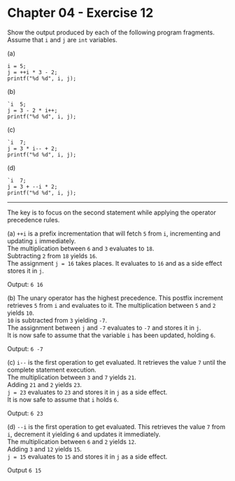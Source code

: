 # Chapter 04 - Exercise 12

Show the output produced by each of the following program fragments. Assume that `i` and `j` are `int` variables.

(a) 
```
i = 5;  
j = ++i * 3 - 2;  
printf("%d %d", i, j);  
```
(b) 
```
`i  5;  
j = 3 - 2 * i++;  
printf("%d %d", i, j);  
```
(c) 
```
`i  7;  
j = 3 * i-- + 2;  
printf("%d %d", i, j);  
```
(d) 
```
`i  7;  
j = 3 + --i * 2;  
printf("%d %d", i, j);  
```

---

The key is to focus on the second statement while applying the operator precedence rules.  

(a) 
`++i` is a prefix incrementation that will fetch `5` from `i`, incrementing and updating `i` immediately.  
The multiplication between `6` and `3` evaluates to `18`.  
Subtracting `2` from `18` yields `16`.  
The assignment `j = 16` takes places. It evaluates to `16` and as a side effect stores it in `j`.  

Output: `6 16`  

(b) 
The unary operator has the highest precedence. This postfix increment retrieves `5` from `i` and evaluates to it. 
The multiplication between `5` and `2` yields `10`.  
`10` is subtracted from `3` yielding `-7`.  
The assignment between `j` and `-7` evaluates to `-7` and stores it in `j`.  
It is now safe to assume that the variable `i` has been updated, holding `6`.  

Output: `6 -7`  

(c) 
`i--` is the first operation to get evaluated. It retrieves the value `7` until the complete statement execution.  
The multiplication between `3` and `7` yields `21`.  
Adding `21` and `2` yields `23`.  
`j = 23` evaluates to `23` and stores it in `j` as a side effect.  
It is now safe to assume that `i` holds `6`.  

Output: `6 23`  

(d) 
`--i` is the first operation to get evaluated. This retrieves the value `7` from `i`, decrement it yielding `6` and updates it immediately.  
The multiplication between `6` and `2` yields `12`.  
Adding `3` and `12` yields `15`.  
`j = 15` evaluates to `15` and stores it in `j` as a side effect.  

Output `6 15`  
